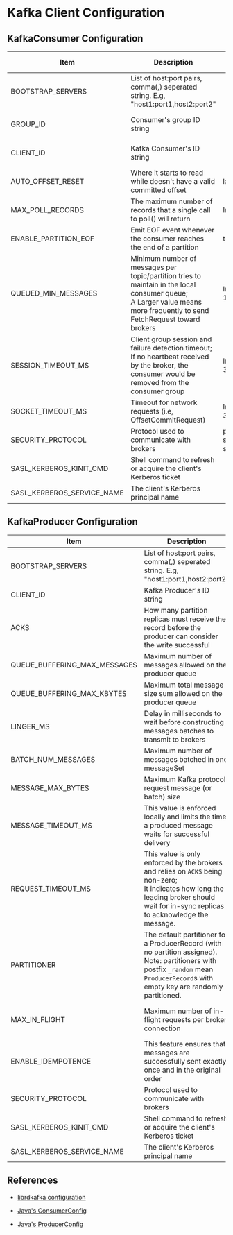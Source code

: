 # Kafka Client Configuration


## KafkaConsumer Configuration

Item                        |  Description                                                                         | Options             | Default value
----------------------------|--------------------------------------------------------------------------------------|---------------------|----------------
BOOTSTRAP_SERVERS           | List of host:port pairs, comma(,) seperated string. E.g, "host1:port1,host2:port2"   |                     | Mandatory (with no default)
GROUP_ID                    | Consumer's group ID string                                                           |                     | Randomly generated string
CLIENT_ID                   | Kafka Consumer's ID string                                                           |                     | Randomly generated string
AUTO_OFFSET_RESET           | Where it starts to read while doesn't have a valid committed offset                  | latest, earliest    | latest
MAX_POLL_RECORDS            | The maximum number of records that a single call to poll() will return               | Integer[1, ...]     | 500
ENABLE_PARTITION_EOF        | Emit EOF event whenever the consumer reaches the end of a partition                  | true, false         | false
QUEUED_MIN_MESSAGES         | Minimum number of messages per topic/partition tries to maintain in the local consumer queue;<br />A Larger value means more frequently to send FetchRequest toward brokers | Integer[1, 10000000] | 100000
SESSION_TIMEOUT_MS          | Client group session and failure detection timeout;<br />If no heartbeat received by the broker, the consumer would be removed from the consumer group                      | Integer[1, 3600000]  | 10000
SOCKET_TIMEOUT_MS           | Timeout for network requests (i.e, OffsetCommitRequest)                              | Integer[10, 300000] | 60000
SECURITY_PROTOCOL           | Protocol used to communicate with brokers                                            | plaintext, ssl, sasl_palintest, sasl_ssl | plaintext
SASL_KERBEROS_KINIT_CMD     | Shell command to refresh or acquire the client's Kerberos ticket                     |                     |
SASL_KERBEROS_SERVICE_NAME  | The client's Kerberos principal name                                                 |                     |


## KafkaProducer Configuration

Item                            |  Description                                                                                               | Options                   | Default value
--------------------------------|------------------------------------------------------------------------------------------------------------|---------------------------|----------------
BOOTSTRAP_SERVERS               | List of host:port pairs, comma(,) seperated string. E.g, "host1:port1,host2:port2"                         |                           | Mandatory (with no default)
CLIENT_ID                       | Kafka Producer's ID string                                                                                 |                           | Randomly generated string
ACKS                            | How many partition replicas must receive the record before the producer can consider the write successful  | 0, 1, all(-1)             | all
QUEUE_BUFFERING_MAX_MESSAGES    | Maximum number of messages allowed on the producer queue                                                   | Integer[1, 10000000]      | 100000
QUEUE_BUFFERING_MAX_KBYTES      | Maximum total message size sum allowed on the producer queue                                               | Integer[1, INT_MAX]       | 0x100000 (1GB)
LINGER_MS                       | Delay in milliseconds to wait before constructing messages batches to transmit to brokers                  | Double[0, 900000.0]       | 0 (KafkaSyncProducer);<br />5 (KafkaAsyncProducer)
BATCH_NUM_MESSAGES              | Maximum number of messages batched in one messageSet                                                       | Integer[1, 1000000]       | 10000
MESSAGE_MAX_BYTES               | Maximum Kafka protocol request message (or batch) size                                                     | Integer[1000, 1000000000] | 1000000
MESSAGE_TIMEOUT_MS              | This value is enforced locally and limits the time a produced message waits for successful delivery        | Integer[0, INT32_MAX]     | 300000
REQUEST_TIMEOUT_MS              | This value is only enforced by the brokers and relies on `ACKS` being non-zero;<br /> It indicates how long the leading broker should wait for in-sync replicas to acknowledge the message. | Integer[1, 900000] | 30000
PARTITIONER                     | The default partitioner for a ProducerRecord (with no partition assigned).<br />Note: partitioners with postfix `_random` mean `ProducerRecord`s with empty key are randomly partitioned.  | random,<br />consistent, consistent_random,<br />murmur2, murmur2_random,<br />fnv1a, fnv1a_random | murmur2_random
MAX_IN_FLIGHT                   | Maximum number of in-flight requests per broker connection                                                 | Integer[1, 1000000]       | 1000000 (while `enable.idempotence`=false);<br />5 (while `enable.idempotence`=true)
ENABLE_IDEMPOTENCE              | This feature ensures that messages are successfully sent exactly once and in the original order            | true, false               | false
SECURITY_PROTOCOL               | Protocol used to communicate with brokers                                                                  | plaintext, ssl, sasl_palintest, sasl_ssl | plaintext
SASL_KERBEROS_KINIT_CMD         | Shell command to refresh or acquire the client's Kerberos ticket                                           |                           |
SASL_KERBEROS_SERVICE_NAME      | The client's Kerberos principal name                                                                       |                           |


## References

* [librdkafka configuration](https://docs.confluent.io/current/clients/librdkafka/md_CONFIGURATION.html)

* [Java's ConsumerConfig](https://kafka.apache.org/10/javadoc/org/apache/kafka/clients/consumer/ConsumerConfig.html)

* [Java's ProducerConfig](https://kafka.apache.org/10/javadoc/org/apache/kafka/clients/producer/ProducerConfig.html)

